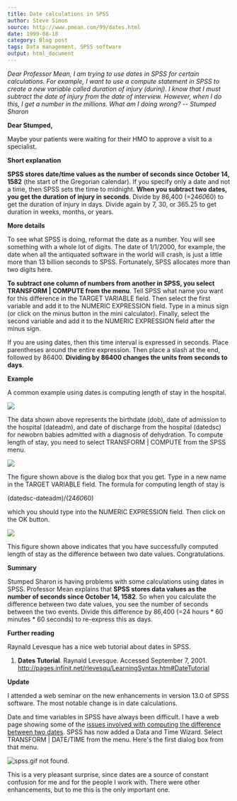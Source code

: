 ```yaml
---
title: Date calculations in SPSS
author: Steve Simon
source: http://www.pmean.com/99/dates.html
date: 1999-08-18
category: Blog post
tags: Data management, SPSS software
output: html_document
---
```


*Dear Professor Mean, I am trying to use dates in SPSS for certain calculations. For example, I want to use a compute statement in SPSS to create a new variable called duration of injury (durinj). I know that I must subtract the date of injury from the date of interview. However, when I do this, I get a number in the millions. What am I doing wrong? -- Stumped Sharon*

<!---More--->

**Dear Stumped,**

Maybe your patients were waiting for their HMO to approve a visit to a
specialist.

**Short explanation**

**SPSS stores date/time values as the number of seconds since October
14, 1582** (the start of the Gregorian calendar). If you specify only a
date and not a time, then SPSS sets the time to midnight. **When you
subtract two dates, you get the duration of injury in seconds**. Divide
by 86,400 (=24*60*60) to get the duration of injury in days. Divide
again by 7, 30, or 365.25 to get duration in weeks, months, or years.

**More details**

To see what SPSS is doing, reformat the date as a number. You will see
something with a whole lot of digits. The date of 1/1/2000, for example,
the date when all the antiquated software in the world will crash, is
just a little more than 13 billion seconds to SPSS. Fortunately, SPSS
allocates more than two digits here.

**To subtract one column of numbers from another in SPSS, you select
TRANSFORM | COMPUTE from the menu**. Tell SPSS what name you want for
this difference in the TARGET VARIABLE field. Then select the first
variable and add it to the NUMERIC EXPRESSION field. Type in a minus
sign (or click on the minus button in the mini calculator). Finally,
select the second variable and add it to the NUMERIC EXPRESSION field
after the minus sign.

If you are using dates, then this time interval is expressed in seconds.
Place parentheses around the entire expression. Then place a slash at
the end, followed by 86400. **Dividing by 86400 changes the units from
seconds to days**.

**Example**

A common example using dates is computing length of stay in the
hospital.

![](../../../web/images/99/dates01.gif)

The data shown above represents the birthdate (dob), date of admission
to the hospital (dateadm), and date of discharge from the hospital
(datedsc) for newobrn babies admitted with a diagnosis of dehydration.
To compute length of stay, you need to select TRANSFORM | COMPUTE from
the SPSS menu.

![](../../../web/images/99/dates02.gif)

The figure shown above is the dialog box that you get. Type in a new
name in the TARGET VARIABLE field. The formula for computing length of
stay is

(datedsc-dateadm)/(24*60*60)

which you should type into the NUMERIC EXPRESSION field. Then click on
the OK button.

![](../../../web/images/99/dates03.gif)

This figure shown above indicates that you have successfully computed
length of stay as the difference between two date values.
Congratulations.

**Summary**

Stumped Sharon is having problems with some calculations using dates in
SPSS. Professor Mean explains that **SPSS stores data values as the
number of seconds since October 14, 1582**. So when you calculate the
difference between two date values, you see the number of seconds
between the two events. Divide this difference by 86,400 (=24 hours *
60 minutes * 60 seconds) to re-express this as days.

**Further reading**

Raynald Levesque has a nice web tutorial about dates in SPSS.

1.  **Dates Tutorial**. Raynald Levesque. Accessed September 7, 2001.
    <http://pages.infinit.net/rlevesqu/LearningSyntax.htm#DateTutorial>

**Update**

I attended a web seminar on the new enhancements in version 13.0 of SPSS
software. The most notable change is in date calculations.

Date and time variables in SPSS have always been difficult. I have a web
page showing some of the [issues involved with computing the difference
between two dates](dates.html). SPSS has now added a Data and Time
Wizard. Select TRANSFORM | DATE/TIME from the menu. Here's the first
dialog box from that menu.

![spss.gif not found.](../../../web/images/99/dates04.png)

This is a very pleasant surprise, since dates are a source of constant
confusion for me and for the people I work with. There were other
enhancements, but to me this is the only important one.
